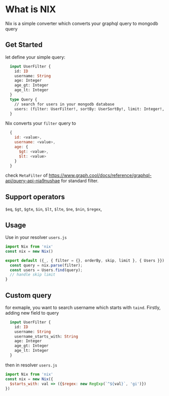 # What is NIX

Nix is a simple converter which converts your graphql query to mongodb query

## Get Started 

let define your simple query: 
```graphql
  input UserFilter {
    id: ID
    username: String
    age: Integer
    age_gt: Integer
    age_lt: Integer
  }
  type Query {
    // search for users in your mongodb database
    users: (filter: UserFilter!, sortBy: UserSortBy!, limit: Integer!, skip: Integer!): UserConnection!
  }
```
Nix converts your `filter` query to 
```javascript
  {
    id: <value>,
    username: <value>,
    age: {
      $gt: <value>,
      $lt: <value>
    }
  }
```
check `MetaFilter` of https://www.graph.cool/docs/reference/graphql-api/query-api-nia9nushae for standard filter.

## Support operators

`$eq`, `$gt`, `$gte`, `$in`, `$lt`, `$lte`, `$ne`, `$nin`, `$regex`,

## Usage 

Use in your resolver `users.js`
```javascript
import Nix from 'nix'
const nix = new Nix()

export default ({_, { filter = {}, orderBy, skip, limit }, { Users }}) => {
  const query = nix.parse(filter);
  const users = Users.find(query);
  // handle skip limit
}
```

## Custom query
for exmaple, you want to search username which starts with `taind`. Firstly, adding new field to query
```graphql
  input UserFilter {
    id: ID
    username: String
    username_starts_with: String
    age: Integer
    age_gt: Integer
    age_lt: Integer
  }
```
then in resolver `users.js`
```javascript
import Nix from 'nix'
const nix = new Nix({
  $starts_with: val => ({$regex: new RegExp(`^${val}`, 'gi')})
})
```
